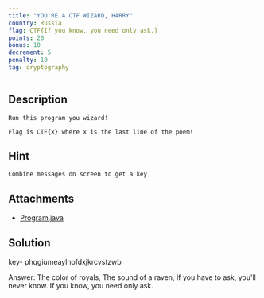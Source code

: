 ```yaml
---
title: "YOU'RE A CTF WIZARD, HARRY"
country: Russia
flag: CTF{If you know, you need only ask.}
points: 20
bonus: 10
decrement: 5
penalty: 10
tag: cryptography
---
```


## Description

```
Run this program you wizard!

Flag is CTF{x} where x is the last line of the poem!
```

## Hint

```
Combine messages on screen to get a key
```

## Attachments

- [Program.java](Program.java)

## Solution

key- phqgiumeaylnofdxjkrcvstzwb

Answer:
The color of royals,
The sound of a raven,
If you have to ask, you'll never know.
If you know, you need only ask.
